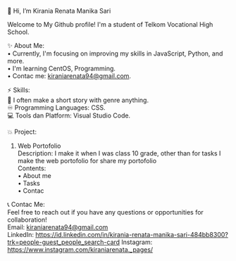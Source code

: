 👋 Hi, I’m Kirania Renata Manika Sari

Welcome to My Github profile! I'm a student of Telkom Vocational High School.

✨ About Me:                                                                                                                       
   • Currently, I'm focusing on improving my skills in JavaScript, Python, and more.                                                                                                                                 
   • I'm learning CentOS, Programming.                                                                                                           
   • Contac me: kiraniarenata94@gmail.com.          


⚡ Skills:                                                                                       
   📖 I often make a short story with genre anything.                               
   ♾️ Programming Languages: CSS.                     
   💻 Tools dan Platform: Visual Studio Code.                      

💥 Project:                                                              
   1. Web Portofolio                                                                                                          
      Description: I make it when I was class 10 grade, other than for tasks I make the web portofolio for share my portofolio                                                
      Contents:                                                                                             
        • About me                                   
        • Tasks                                                                      
        • Contac                                                                             

 📞 Contac Me:                                                 
     Feel free to reach out if you have any questions or opportunities for collaboration!                                         
     Email: kiraniarenata94@gmail.com                                                                           
     LinkedIn: https://id.linkedin.com/in/kirania-renata-manika-sari-484bb8300?trk=people-guest_people_search-card
     Instagram: https://www.instagram.com/kiraniarenata._pages/
